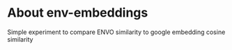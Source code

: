 # About env-embeddings

Simple experiment to compare ENVO similarity to google embedding cosine similarity 
